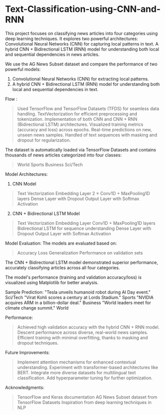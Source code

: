 # Text-Classification-using-CNN-and-RNN
This project focuses on classifying news articles into four categories using deep learning techniques. It explores two powerful architectures:  Convolutional Neural Networks (CNN) for capturing local patterns in text. A hybrid CNN + Bidirectional LSTM (RNN) model for understanding both local and sequential dependencies in news articles.


We use the AG News Subset dataset and compare the performance of two powerful models:

1)  Convolutional Neural Networks (CNN) for extracting local patterns.
2)  A hybrid CNN + Bidirectional LSTM (RNN) model for understanding both local and sequential dependencies in text.

Flow :

> Used TensorFlow and TensorFlow Datasets (TFDS) for seamless data handling.
> TextVectorization for efficient preprocessing and tokenization.
> Implementation of both CNN and CNN + RNN (Bidirectional LSTM) architectures.
> Visualized training metrics (accuracy and loss) across epochs.
> Real-time predictions on new, unseen news samples.
> Handled of text sequences with masking and dropout for regularization.


The dataset is automatically loaded via TensorFlow Datasets and contains thousands of news articles categorized into four classes:

> World
> Sports
> Business
> Sci/Tech

Model Architectures: 

1) CNN Model
> Text Vectorization
> Embedding Layer
> 2 × Conv1D + MaxPooling1D layers
> Dense Layer with Dropout
> Output Layer with Softmax Activation

2) CNN + Bidirectional LSTM Model
> Text Vectorization
> Embedding Layer
> Conv1D + MaxPooling1D layers
> Bidirectional LSTM for sequence understanding
> Dense Layer with Dropout
> Output Layer with Softmax Activation


Model Evaluation:
The models are evaluated based on:
> Accuracy
> Loss
> Generalization Performance on validation sets

The CNN + Bidirectional LSTM model demonstrated superior performance, accurately classifying articles across all four categories.

The model's performance (training and validation accuracy/loss) is visualized using Matplotlib for better analysis.

Sample Prediction: 
"Tesla unveils humanoid robot during AI Day event."	           Sci/Tech 
"Virat Kohli scores a century at Lords Stadium."	             Sports 
"NVIDIA acquires ARM in a billion-dollar deal."	               Business 
"World leaders meet for climate change summit."	               World 

Performance:
> Achieved high validation accuracy with the hybrid CNN + RNN model.
> Descent performance across diverse, real-world news samples.
> Efficient training with minimal overfitting, thanks to masking and dropout techniques.

Future Improvements: 
> Implement attention mechanisms for enhanced contextual understanding.
> Experiment with transformer-based architectures like BERT.
> Integrate more diverse datasets for multilingual text classification.
> Add hyperparameter tuning for further optimization.

Acknowledgments:

>TensorFlow and Keras documentation
>AG News Subset dataset from TensorFlow Datasets
>Inspiration from deep learning techniques in NLP
